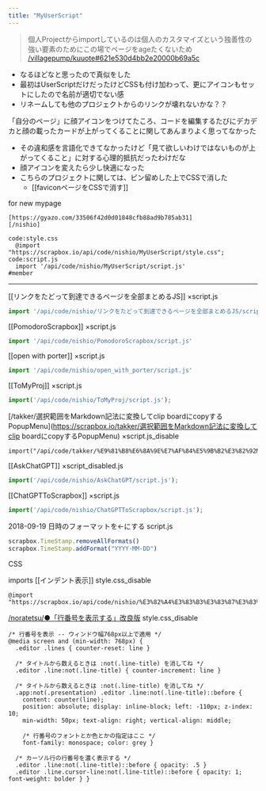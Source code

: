 ```yaml
---
title: "MyUserScript"
---
```


> 個人Projectからimportしているのは個人のカスタマイズという独善性の強い要素のためにこの場でページをageたくないため [/villagepump/kuuote#621e530d4bb2e20000b69a5c](https://scrapbox.io/villagepump/kuuote#621e530d4bb2e20000b69a5c)
- なるほどなと思ったので真似をした
- 最初はUserScriptだけだったけどCSSも付け加わって、更にアイコンもセットにしたので名前が適切でない感
- リネームしても他のプロジェクトからのリンクが壊れないかな？？

「自分のページ」に顔アイコンをつけてたころ、コードを編集するたびにデカデカと顔の載ったカードが上がってくることに関してあんまりよく思ってなかった
- その違和感を言語化できてなかったけど「見て欲しいわけではないものが上がってくること」に対する心理的抵抗だったわけだな
- 顔アイコンを変えたら少し快適になった
- こちらのプロジェクトに関しては、ピン留めした上でCSSで消した
    - [[faviconページをCSSで消す]]

for new mypage

```
[https://gyazo.com/33506f42d0d01848cfb88ad9b785ab31]
[/nishio]

code:style.css
  @import "https://scrapbox.io/api/code/nishio/MyUserScript/style.css";
code:script.js
  import '/api/code/nishio/MyUserScript/script.js'
#member
```


---

[[リンクをたどって到達できるページを全部まとめるJS]]
×script.js

```javascript
import '/api/code/nishio/リンクをたどって到達できるページを全部まとめるJS/script.js'
```


[[PomodoroScrapbox]]
×script.js

```javascript
import '/api/code/nishio/PomodoroScrapbox/script.js'
```


[[open with porter]]
×script.js

```javascript
import '/api/code/nishio/open_with_porter/script.js'
```


[[ToMyProj]]
×script.js

```javascript
import('/api/code/nishio/ToMyProj/script.js');
```


[/takker/選択範囲をMarkdown記法に変換してclip boardにcopyするPopupMenu](https://scrapbox.io/takker/選択範囲をMarkdown記法に変換してclip boardにcopyするPopupMenu)
×script.js_disable

```
import("/api/code/takker/%E9%81%B8%E6%8A%9E%E7%AF%84%E5%9B%B2%E3%82%92Markdown%E8%A8%98%E6%B3%95%E3%81%AB%E5%A4%89%E6%8F%9B%E3%81%97%E3%81%A6clip_board%E3%81%ABcopy%E3%81%99%E3%82%8BPopupMenu/script.js");
```


[[AskChatGPT]]
×script_disabled.js

```javascript
import('/api/code/nishio/AskChatGPT/script.js');
```


[[ChatGPTToScrapbox]]
×script.js

```javascript
import('/api/code/nishio/ChatGPTToScrapbox/script.js');
```


2018-09-19 日時のフォーマットを←にする
script.js

```javascript
scrapbox.TimeStamp.removeAllFormats()
scrapbox.TimeStamp.addFormat("YYYY-MM-DD")
```




CSS

imports
[[インデント表示]]
style.css_disable

```
@import "https://scrapbox.io/api/code/nishio/%E3%82%A4%E3%83%B3%E3%83%87%E3%83%B3%E3%83%88%E8%A1%A8%E7%A4%BA/style.css";
```


[/noratetsu/●「行番号を表示する」改良版](https://scrapbox.io/noratetsu/●「行番号を表示する」改良版)
style.css_disable

```
/* 行番号を表示 -- ウィンドウ幅768px以上で適用 */
@media screen and (min-width: 768px) {
  .editor .lines { counter-reset: line }
  
  /* タイトルから数えるときは :not(.line-title) を消してね */
  .editor .line:not(.line-title) { counter-increment: line }
  
  /* タイトルから数えるときは :not(.line-title) を消してね */
  .app:not(.presentation) .editor .line:not(.line-title)::before { 
    content: counter(line); 
    position: absolute; display: inline-block; left: -110px; z-index: 10; 
    min-width: 50px; text-align: right; vertical-align: middle;
    
    /* 行番号のフォントとか色とかの指定はここ */
    font-family: monospace; color: grey }
  
  /* カーソル行の行番号を濃く表示する */
  .editor .line:not(.line-title)::before { opacity: .5 }
  .editor .line.cursor-line:not(.line-title)::before { opacity: 1; font-weight: bolder } }
```

